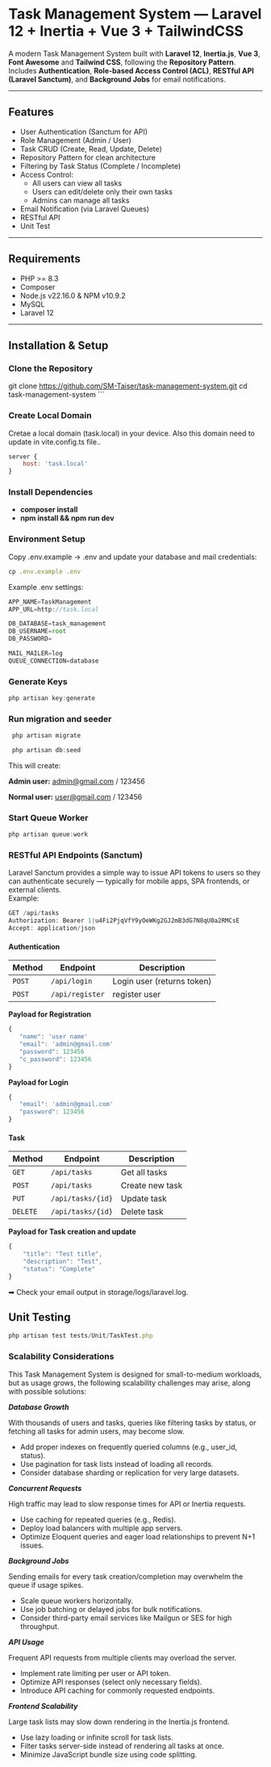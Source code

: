 # Task Management System — Laravel 12 + Inertia + Vue 3 + TailwindCSS

A modern Task Management System built with **Laravel 12**, **Inertia.js**, **Vue 3**, **Font Awesome** and **Tailwind CSS**, following the **Repository Pattern**.  
Includes **Authentication**, **Role-based Access Control (ACL)**, **RESTful API (Laravel Sanctum)**, and **Background Jobs** for email notifications.

---

## Features

-  User Authentication (Sanctum for API)
- Role Management (Admin / User)
- Task CRUD (Create, Read, Update, Delete)
- Repository Pattern for clean architecture
- Filtering by Task Status (Complete / Incomplete)
- Access Control:
  - All users can view all tasks
  - Users can edit/delete only their own tasks
  - Admins can manage all tasks
- Email Notification (via Laravel Queues)
- RESTful API
- Unit Test

---

## Requirements

- PHP >= 8.3  
- Composer  
- Node.js v22.16.0 & NPM v10.9.2
- MySQL  
- Laravel 12  
---

## Installation & Setup

### Clone the Repository
git clone https://github.com/SM-Taiser/task-management-system.git
cd task-management-system ```

### Create Local Domain
Cretae a local domain (task.local) in your device. Also this domain need to update in vite.config.ts file..
```js
server {
    host: 'task.local'
}
```

### Install Dependencies
- **composer install**
- **npm install && npm run dev**
  
### Environment Setup

Copy .env.example → .env and update your database and mail credentials:

```js
cp .env.example .env
 ```
Example .env settings:
```js
APP_NAME=TaskManagement
APP_URL=http://task.local

DB_DATABASE=task_management
DB_USERNAME=root
DB_PASSWORD=

MAIL_MAILER=log
QUEUE_CONNECTION=database
```
### Generate Keys
```js
php artisan key:generate
```
### Run migration and seeder
```js
 php artisan migrate
```
```js
 php artisan db:seed
```

This will create:

**Admin user:** admin@gmail.com / 123456

**Normal user:** user@gmail.com / 123456

### Start Queue Worker

```js
php artisan queue:work
```

### RESTful API Endpoints (Sanctum)

Laravel Sanctum provides a simple way to issue API tokens to users so they can authenticate securely — typically for mobile apps, SPA frontends, or external clients.
<br> Example:

```js 
GET /api/tasks
Authorization: Bearer 1|u4Fi2PjqVfY9yOeWKg2GJ2mB3dG7N8qU0a2RMCsE
Accept: application/json
```

#### Authentication
| Method | Endpoint      | Description                |
| ------ | ------------- | -------------------------- |
| `POST` | `/api/login`  | Login user (returns token) |
| `POST` | `/api/register` | register user               

**Payload for Registration**
```js
{
   "name": 'user name'
   "email": 'admin@gmail.com'
   "password": 123456
   "c_password": 123456
}
```
**Payload for Login**
```js
{
   "email": 'admin@gmail.com'
   "password": 123456
}
```

#### Task
| Method   | Endpoint          | Description        |
| -------- | ----------------- | ------------------ |
| `GET`    | `/api/tasks`      | Get all tasks      |
| `POST`   | `/api/tasks`      | Create new task    |
| `PUT`    | `/api/tasks/{id}` | Update task        |
| `DELETE` | `/api/tasks/{id}` | Delete task        |

**Payload for Task creation and update**
```js
{
	"title": "Test title",
    "description": "Test",
    "status": "Complete"
}
```

➡ Check your email output in storage/logs/laravel.log.

## Unit Testing

```js
php artisan test tests/Unit/TaskTest.php
```
### Scalability Considerations

This Task Management System is designed for small-to-medium workloads, but as usage grows, the following scalability challenges may arise, along with possible solutions:

***Database Growth***

With thousands of users and tasks, queries like filtering tasks by status, or fetching all tasks for admin users, may become slow.
- Add proper indexes on frequently queried columns (e.g., user_id, status).
- Use pagination for task lists instead of loading all records.
- Consider database sharding or replication for very large datasets.

***Concurrent Requests***

High traffic may lead to slow response times for API or Inertia requests.
- Use caching for repeated queries (e.g., Redis).
- Deploy load balancers with multiple app servers.
- Optimize Eloquent queries and eager load relationships to prevent N+1 issues.

***Background Jobs***
  
Sending emails for every task creation/completion may overwhelm the queue if usage spikes.
- Scale queue workers horizontally.
- Use job batching or delayed jobs for bulk notifications.
- Consider third-party email services like Mailgun or SES for high throughput.

***API Usage***

Frequent API requests from multiple clients may overload the server.
- Implement rate limiting per user or API token.
- Optimize API responses (select only necessary fields).
- Introduce API caching for commonly requested endpoints.

***Frontend Scalability***

Large task lists may slow down rendering in the Inertia.js frontend.
- Use lazy loading or infinite scroll for task lists.
- Filter tasks server-side instead of rendering all tasks at once.
- Minimize JavaScript bundle size using code splitting.
